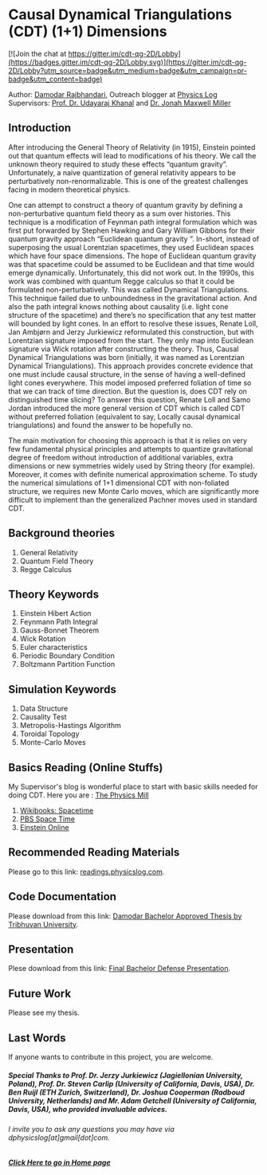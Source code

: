 # Causal Dynamical Triangulations (CDT) (1+1) Dimensions

[![Join the chat at https://gitter.im/cdt-qg-2D/Lobby](https://badges.gitter.im/cdt-qg-2D/Lobby.svg)](https://gitter.im/cdt-qg-2D/Lobby?utm_source=badge&utm_medium=badge&utm_campaign=pr-badge&utm_content=badge)

Author: [Damodar Rajbhandari](https://damodarrajbhandari.com.np), Outreach blogger at [Physics Log](http://www.physicslog.com/)  
Supervisors: [Prof. Dr. Udayaraj Khanal](mailto:khanalu@yahoo.com) and [Dr. Jonah Maxwell Miller](mailto:jonah.maxwell.miller@gmail.com)

## Introduction

After introducing the General Theory of Relativity (in 1915), Einstein pointed out that quantum effects will lead to modifications of his theory. We call the unknown theory required to study these effects “quantum gravity”. Unfortunately, a naive quantization of general relativity appears to be perturbatively non-renormalizable. This is one of the greatest challenges facing in modern theoretical physics.

One can attempt to construct a theory of quantum gravity by defining a non-perturbative quantum field theory as a sum over histories. This technique is a modification of Feynman path integral formulation which was first put forwarded by Stephen Hawking and Gary William Gibbons for their quantum gravity approach “Euclidean quantum gravity ”. In-short, instead of superposing the usual Lorentzian spacetimes, they used Euclidean spaces which have four space dimensions. The hope of Euclidean quantum gravity was that spacetime could be assumed to be Euclidean and that time would emerge dynamically. Unfortunately, this did not work out. In the 1990s, this work was combined with quantum Regge calculus so that it could be formulated non-perturbatively. This was called Dynamical Triangulations. This technique failed due to unboundedness in the gravitational action. And also the path integral knows nothing about causality (i.e. light cone structure of the spacetime) and there’s no specification that any test matter will bounded by light cones. In an effort to resolve these issues, Renate Loll, Jan Ambjørn and Jerzy Jurkiewicz reformulated this construction, but with Lorentzian signature imposed from the start. They only map into Euclidean signature via Wick rotation after constructing the theory. Thus, Causal Dynamical Triangulations was born (initially, it was named as Lorentzian Dynamical Triangulations). This approach provides concrete evidence that one must include causal structure, in the sense of having a well-defined light cones everywhere. This model imposed preferred foliation of time so that we can track of time direction. But the question is, does CDT rely on distinguished time slicing? To answer this question, Renate Loll and Samo Jordan introduced the more general version of CDT which is called CDT without preferred foliation (equivalent to say, Locally causal dynamical triangulations) and found the answer to be hopefully no.

The main motivation for choosing this approach is that it is relies on very few fundamental physical principles and attempts to quantize gravitational degree of freedom without introduction of additional variables, extra dimensions or new symmetries widely used by String theory (for example). Moreover, it comes with definite numerical approximation scheme. To study the numerical simulations of 1+1 dimensional CDT with non-foliated structure, we requires new Monte Carlo moves, which are significantly more difficult to implement than the generalized Pachner moves used in standard CDT.

## Background theories
1. General Relativity
2. Quantum Field Theory
3. Regge Calculus

## Theory Keywords
1. Einstein Hibert Action
2. Feynmann Path Integral
3. Gauss-Bonnet Theorem
4. Wick Rotation
5. Euler characteristics
6. Periodic Boundary Condition
7. Boltzmann Partition Function

## Simulation Keywords
1. Data Structure
2. Causality Test
3. Metropolis-Hastings Algorithm
4. Toroidal Topology
5. Monte-Carlo Moves

## Basics Reading (Online Stuffs)
My Supervisor's blog is wonderful place to start with basic skills needed for doing CDT. Here you are : [The Physics Mill](http://www.thephysicsmill.com/)

1. [Wikibooks: Spacetime](https://en.wikibooks.org/wiki/Special_Relativity/Spacetime)
2. [PBS Space Time](https://www.youtube.com/channel/UC7_gcs09iThXybpVgjHZ_7g/playlists) 
3. [Einstein Online](http://www.einstein-online.info/index.html)

## Recommended Reading Materials
Please go to this link: [readings.physicslog.com](https://readings.physicslog.com#causal-dynamical-triangulations).

## Code Documentation
Please download from this link: [Damodar Bachelor Approved Thesis by Tribhuvan University](https://www.researchgate.net/publication/327108635_An_Open_Source_Code_for_Causal_Dynamical_Triangulations_Without_Preferred_Foliation_in_11-_Dimensions_with_Elementary_Expositions).

## Presentation
Plese download from this link: [Final Bachelor Defense Presentation](https://www.researchgate.net/publication/326837831_An_open_source_code_for_Causal_Dynamical_Triangulations_without_preferred_foliation_in_11-_dimensions_with_elementary_expositions?_iepl%5BviewId%5D=7N81OWlysW0sGWe7ejoAv9G2&_iepl%5Bcontexts%5D%5B0%5D=projectUpdatesLog&_iepl%5BtargetEntityId%5D=PB%3A326837831&_iepl%5BinteractionType%5D=publicationTitle).

## Future Work
Please see my thesis. 

## Last Words
If anyone wants to contribute in this project, you are welcome.

##### Special Thanks to Prof. Dr. Jerzy Jurkiewicz (Jagiellonian University, Poland), Prof. Dr. Steven Carlip (University of California, Davis, USA), Dr. Ben Ruijl (ETH Zurich, Switzerland), Dr. Joshua Cooperman (Radboud University, Netherlands) and Mr. Adam Getchell (University of California, Davis, USA), who provided invaluable advices. 

###### I invite you to ask any questions you may have via dphysicslog[at]gmail[dot]com.

##### [Click Here to go in Home page](https://projects.physicslog.com)
